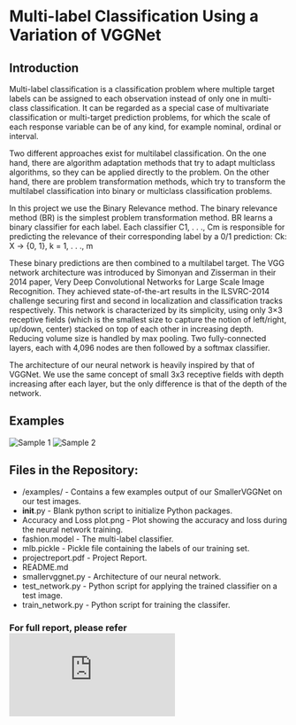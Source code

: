 # Multi-label Classification Using a Variation of VGGNet

## Introduction
Multi-label classification is a classification problem where multiple target labels can be assigned to each observation instead of only one in multi-class classification. It can be regarded as a special case of multivariate classification or multi-target prediction problems, for which the scale of each response variable can be of any kind, for example nominal, ordinal or interval.
<p>Two different approaches exist for multilabel classification. On the one hand, there are algorithm adaptation methods that try to adapt multiclass algorithms, so they can be applied directly to the problem. On the other hand, there are problem transformation methods, which try to transform the multilabel classification into binary or multiclass classification problems.</p>
<p>In this project we use the Binary Relevance method. The binary relevance method (BR) is the simplest problem transformation method. BR learns a binary classifier for each label. Each classifier C1, . . ., Cm is responsible for predicting the relevance of their corresponding label by a 0/1 prediction: Ck: X → {0, 1}, k = 1, . . ., m</p>
<p>These binary predictions are then combined to a multilabel target.
The VGG network architecture was introduced by Simonyan and Zisserman in their 2014 paper, Very Deep Convolutional Networks for Large Scale Image Recognition. They achieved state-of-the-art results in the ILSVRC-2014 challenge securing first and second in localization and classification tracks respectively.
This network is characterized by its simplicity, using only 3×3 receptive fields (which is the smallest size to capture the notion of left/right, up/down, center) stacked on top of each other in increasing depth. Reducing volume size is handled by max pooling. Two fully-connected layers, each with 4,096 nodes are then followed by a softmax classifier.</p>
<p>The architecture of our neural network is heavily inspired by that of VGGNet. We use the same concept of small 3x3 receptive fields with depth increasing after each layer, but the only difference is that of the depth of the network.</p>

## Examples
![Sample 1](https://github.com/csaiprashant/multilabel_classification_vggnet/blob/master/examples/01.png)
![Sample 2](https://github.com/csaiprashant/multilabel_classification_vggnet/blob/master/examples/10.png)

## Files in the Repository:
- /examples/ - Contains a few examples output of our SmallerVGGNet on our test images.
- __init__.py - Blank python script to initialize Python packages.
- Accuracy and Loss plot.png - Plot showing the accuracy and loss during the neural network training.
- fashion.model - The multi-label classifier.
- mlb.pickle - Pickle file containing the labels of our training set.
- projectreport.pdf - Project Report.
- README.md
- smallervggnet.py - Architecture of our neural network.
- test_network.py - Python script for applying the trained classifier on a test image. 
- train_network.py - Python script for training the classifer.

### For full report, please refer ![project report](https://github.com/csaiprashant/multilabel_classification_vggnet/blob/master/projectreport.pdf)
